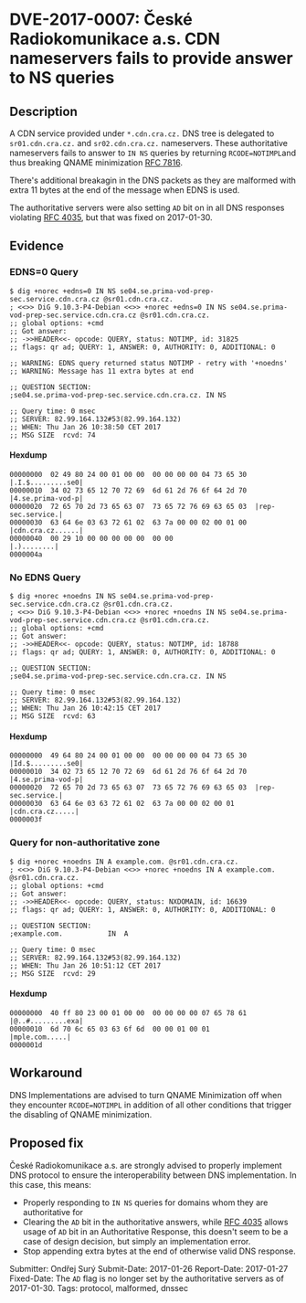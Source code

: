 # DVE-2017-0007: České Radiokomunikace a.s. CDN nameservers fails to provide answer to NS queries

## Description

A CDN service provided under `*.cdn.cra.cz.` DNS tree is delegated to
`sr01.cdn.cra.cz.` and `sr02.cdn.cra.cz.` nameservers.  These
authoritative nameservers fails to answer to `IN NS` queries by
returning `RCODE=NOTIMPL`and thus breaking QNAME minimization [RFC
7816](https://tools.ietf.org/html/rfc7816).

There's additional breakagin in the DNS packets as they are malformed
with extra 11 bytes at the end of the message when EDNS is used.

The authoritative servers were also setting `AD` bit on in all DNS
responses violating [RFC
4035](https://tools.ietf.org/html/rfc4035#section-3.1.6), but that was
fixed on 2017-01-30.

## Evidence

### EDNS=0 Query

```
$ dig +norec +edns=0 IN NS se04.se.prima-vod-prep-sec.service.cdn.cra.cz @sr01.cdn.cra.cz.
; <<>> DiG 9.10.3-P4-Debian <<>> +norec +edns=0 IN NS se04.se.prima-vod-prep-sec.service.cdn.cra.cz @sr01.cdn.cra.cz.
;; global options: +cmd
;; Got answer:
;; ->>HEADER<<- opcode: QUERY, status: NOTIMP, id: 31825
;; flags: qr ad; QUERY: 1, ANSWER: 0, AUTHORITY: 0, ADDITIONAL: 0

;; WARNING: EDNS query returned status NOTIMP - retry with '+noedns'
;; WARNING: Message has 11 extra bytes at end

;; QUESTION SECTION:
;se04.se.prima-vod-prep-sec.service.cdn.cra.cz. IN NS

;; Query time: 0 msec
;; SERVER: 82.99.164.132#53(82.99.164.132)
;; WHEN: Thu Jan 26 10:38:50 CET 2017
;; MSG SIZE  rcvd: 74
```

#### Hexdump
```
00000000  02 49 80 24 00 01 00 00  00 00 00 00 04 73 65 30  |.I.$.........se0|
00000010  34 02 73 65 12 70 72 69  6d 61 2d 76 6f 64 2d 70  |4.se.prima-vod-p|
00000020  72 65 70 2d 73 65 63 07  73 65 72 76 69 63 65 03  |rep-sec.service.|
00000030  63 64 6e 03 63 72 61 02  63 7a 00 00 02 00 01 00  |cdn.cra.cz......|
00000040  00 29 10 00 00 00 00 00  00 00                    |.)........|
0000004a
```

### No EDNS Query
```
$ dig +norec +noedns IN NS se04.se.prima-vod-prep-sec.service.cdn.cra.cz @sr01.cdn.cra.cz.
; <<>> DiG 9.10.3-P4-Debian <<>> +norec +noedns IN NS se04.se.prima-vod-prep-sec.service.cdn.cra.cz @sr01.cdn.cra.cz.
;; global options: +cmd
;; Got answer:
;; ->>HEADER<<- opcode: QUERY, status: NOTIMP, id: 18788
;; flags: qr ad; QUERY: 1, ANSWER: 0, AUTHORITY: 0, ADDITIONAL: 0

;; QUESTION SECTION:
;se04.se.prima-vod-prep-sec.service.cdn.cra.cz. IN NS

;; Query time: 0 msec
;; SERVER: 82.99.164.132#53(82.99.164.132)
;; WHEN: Thu Jan 26 10:42:15 CET 2017
;; MSG SIZE  rcvd: 63
```

#### Hexdump
```
00000000  49 64 80 24 00 01 00 00  00 00 00 00 04 73 65 30  |Id.$.........se0|
00000010  34 02 73 65 12 70 72 69  6d 61 2d 76 6f 64 2d 70  |4.se.prima-vod-p|
00000020  72 65 70 2d 73 65 63 07  73 65 72 76 69 63 65 03  |rep-sec.service.|
00000030  63 64 6e 03 63 72 61 02  63 7a 00 00 02 00 01     |cdn.cra.cz.....|
0000003f
```

### Query for non-authoritative zone

```
$ dig +norec +noedns IN A example.com. @sr01.cdn.cra.cz.
; <<>> DiG 9.10.3-P4-Debian <<>> +norec +noedns IN A example.com. @sr01.cdn.cra.cz.
;; global options: +cmd
;; Got answer:
;; ->>HEADER<<- opcode: QUERY, status: NXDOMAIN, id: 16639
;; flags: qr ad; QUERY: 1, ANSWER: 0, AUTHORITY: 0, ADDITIONAL: 0

;; QUESTION SECTION:
;example.com.			IN	A

;; Query time: 0 msec
;; SERVER: 82.99.164.132#53(82.99.164.132)
;; WHEN: Thu Jan 26 10:51:12 CET 2017
;; MSG SIZE  rcvd: 29
```

#### Hexdump

```
00000000  40 ff 80 23 00 01 00 00  00 00 00 00 07 65 78 61  |@..#.........exa|
00000010  6d 70 6c 65 03 63 6f 6d  00 00 01 00 01           |mple.com.....|
0000001d
```

## Workaround

DNS Implementations are advised to turn QNAME Minimization off when
they encounter `RCODE=NOTIMPL` in addition of all other conditions
that trigger the disabling of QNAME minimization.

## Proposed fix

České Radiokomunikace a.s. are strongly advised to properly implement
DNS protocol to ensure the interoperability between DNS implementation.
In this case, this means:

 * Properly responding to `IN NS` queries for domains whom they are authoritative for
 * Clearing the `AD` bit in the authoritative answers, while [RFC 4035](https://tools.ietf.org/html/rfc4035#section-3.1.6) allows usage of `AD` bit in an Authoritative Response, this doesn't seem to be a case of design decision, but simply an implementation error.
 * Stop appending extra bytes at the end of otherwise valid DNS response.

Submitter: Ondřej Surý
Submit-Date: 2017-01-26
Report-Date: 2017-01-27
Fixed-Date: The `AD` flag is no longer set by the authoritative servers as of 2017-01-30.
Tags: protocol, malformed, dnssec
